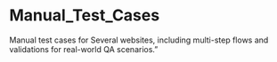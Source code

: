 # Manual_Test_Cases
Manual test cases for Several websites, including multi-step flows and validations for real-world QA scenarios.”
